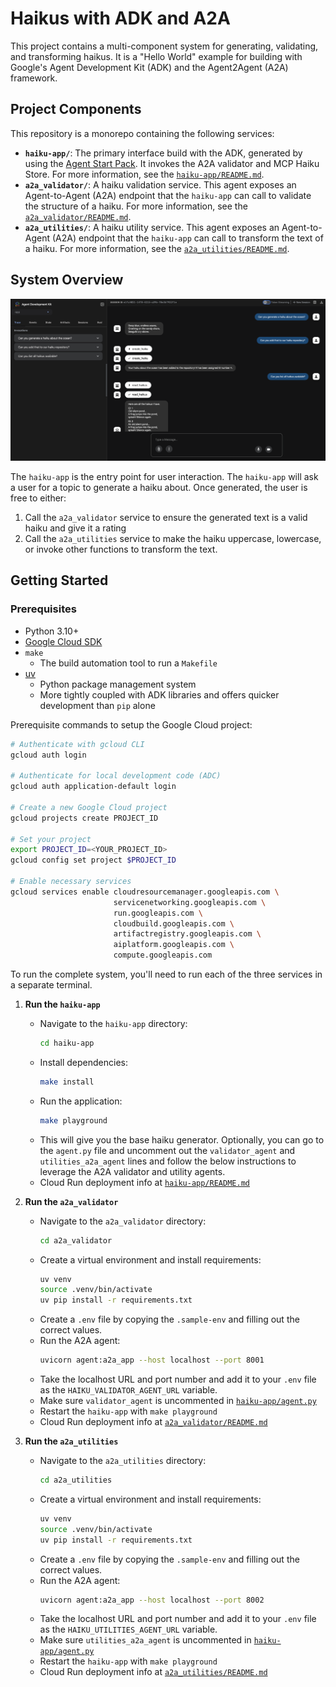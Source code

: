 # Haikus with ADK and A2A

This project contains a multi-component system for generating, validating, and transforming haikus. It is a "Hello World" example for building with Google's Agent Development Kit (ADK) and the Agent2Agent (A2A) framework.

## Project Components

This repository is a monorepo containing the following services:

*   **`haiku-app/`**: The primary interface build with the ADK, generated by using the [Agent Start Pack](https://googlecloudplatform.github.io/agent-starter-pack/). It invokes the A2A validator and MCP Haiku Store. For more information, see the [`haiku-app/README.md`](haiku-app/README.md).
*   **`a2a_validator/`**: A haiku validation service. This agent exposes an Agent-to-Agent (A2A) endpoint that the `haiku-app` can call to validate the structure of a haiku. For more information, see the [`a2a_validator/README.md`](a2a_validator/README.md).
*   **`a2a_utilities/`**: A haiku utility service. This agent exposes an Agent-to-Agent (A2A) endpoint that the `haiku-app` can call to transform the text of a haiku. For more information, see the [`a2a_utilities/README.md`](a2a_utilities/README.md).


## System Overview

![Haiku ADK App](assets/haiku_generate.png)

The `haiku-app` is the entry point for user interaction. The `haiku-app` will ask a user for a topic to generate a haiku about. Once generated, the user is free to either:

1.  Call the `a2a_validator` service to ensure the generated text is a valid haiku and give it a rating
2.  Call the `a2a_utilities` service to make the haiku uppercase, lowercase, or invoke other functions to transform the text.

## Getting Started

### Prerequisites

- Python 3.10+
- [Google Cloud SDK](https://cloud.google.com/sdk/docs/install)
- `make`
    - The build automation tool to run a `Makefile`
- [uv](https://docs.astral.sh/uv/getting-started/installation/)
    - Python package management system
    - More tightly coupled with ADK libraries and offers quicker development than `pip` alone

Prerequisite commands to setup the Google Cloud project:
```bash
# Authenticate with gcloud CLI
gcloud auth login

# Authenticate for local development code (ADC)
gcloud auth application-default login

# Create a new Google Cloud project
gcloud projects create PROJECT_ID

# Set your project
export PROJECT_ID=<YOUR_PROJECT_ID>
gcloud config set project $PROJECT_ID

# Enable necessary services
gcloud services enable cloudresourcemanager.googleapis.com \
                       servicenetworking.googleapis.com \
                       run.googleapis.com \
                       cloudbuild.googleapis.com \
                       artifactregistry.googleapis.com \
                       aiplatform.googleapis.com \
                       compute.googleapis.com 
```

To run the complete system, you'll need to run each of the three services in a separate terminal.

1.  **Run the `haiku-app`**
    - Navigate to the `haiku-app` directory:
      ```bash
      cd haiku-app
      ```
    - Install dependencies:
      ```bash
      make install
      ```
    - Run the application:
      ```bash
      make playground
      ```
    - This will give you the base haiku generator. Optionally, you can go to the `agent.py` file and uncomment out the `validator_agent` and `utilities_a2a_agent` lines and follow the below instructions to leverage the A2A validator and utility agents.
    - Cloud Run deployment info at [`haiku-app/README.md`](haiku-app/README.md)


2.  **Run the `a2a_validator`**
    - Navigate to the `a2a_validator` directory:
      ```bash
      cd a2a_validator
      ```
    - Create a virtual environment and install requirements:
      ```bash
      uv venv
      source .venv/bin/activate
      uv pip install -r requirements.txt
      ```
    - Create a `.env` file by copying the `.sample-env` and filling out the correct values.
    - Run the A2A agent:
      ```bash
      uvicorn agent:a2a_app --host localhost --port 8001
      ```
    - Take the localhost URL and port number and add it to your `.env` file as the `HAIKU_VALIDATOR_AGENT_URL` variable.
    - Make sure `validator_agent` is uncommented in [`haiku-app/agent.py`](haiku-app/agent.py`)
    - Restart the `haiku-app` with `make playground`
    - Cloud Run deployment info at [`a2a_validator/README.md`](a2a_validator/README.md)


3.  **Run the `a2a_utilities`**
    - Navigate to the `a2a_utilities` directory:
      ```bash
      cd a2a_utilities
      ```
    - Create a virtual environment and install requirements:
      ```bash
      uv venv
      source .venv/bin/activate
      uv pip install -r requirements.txt
      ```
    - Create a `.env` file by copying the `.sample-env` and filling out the correct values.
    - Run the A2A agent:
      ```bash
      uvicorn agent:a2a_app --host localhost --port 8002
      ```
    - Take the localhost URL and port number and add it to your `.env` file as the `HAIKU_UTILITIES_AGENT_URL` variable.
    - Make sure `utilities_a2a_agent` is uncommented in [`haiku-app/agent.py`](haiku-app/agent.py`)
    - Restart the `haiku-app` with `make playground`
    - Cloud Run deployment info at [`a2a_utilities/README.md`](a2a_utilities/README.md)


